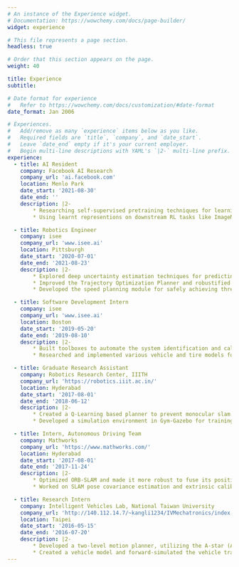 ```yaml
---
# An instance of the Experience widget.
# Documentation: https://wowchemy.com/docs/page-builder/
widget: experience

# This file represents a page section.
headless: true

# Order that this section appears on the page.
weight: 40

title: Experience
subtitle:

# Date format for experience
#   Refer to https://wowchemy.com/docs/customization/#date-format
date_format: Jan 2006

# Experiences.
#   Add/remove as many `experience` items below as you like.
#   Required fields are `title`, `company`, and `date_start`.
#   Leave `date_end` empty if it's your current employer.
#   Begin multi-line descriptions with YAML's `|2-` multi-line prefix.
experience:
  - title: AI Resident
    company: Facebook AI Research
    company_url: 'ai.facebook.com'
    location: Menlo Park
    date_start: '2021-08-30'
    date_end: ''
    description: |2-
        * Researching self-supervised pretraining techniques for learning useful representations for embodied agents. 
        * Using learnt representions on downstream RL tasks like ImageNav and ObjectNav in the Habitat Sim.

  - title: Robotics Engineer
    company: isee
    company_url: 'www.isee.ai'
    location: Pittsburgh
    date_start: '2020-07-01'
    date_end: '2021-08-23'
    description: |2-
        * Explored deep uncertainty estimation techniques for predicting the closed loop tracking performance of an Autonomous Vehicle controller. Estimated the collision probability of the AV with respect to obstacles in an occupancy grid.
        * Improved the Trajectory Optimization Planner and robustified its collision checking. This led to an increased confidence in its performance and resulted in its deployment on the AV.
        * Developed the speed planning module for safely achieving three-fold increase in operating speed.        

  - title: Software Development Intern
    company: isee
    company_url: 'www.isee.ai'
    location: Boston
    date_start: '2019-05-20'
    date_end: '2019-08-10'
    description: |2-
        * Built toolboxes to automate the system identification and calibration procedure of Isee’s vehicles.
        * Researched and implemented various vehicle and tire models for control application in AVs.

  - title: Graduate Research Assistant
    company: Robotics Research Center, IIITH
    company_url: 'https://robotics.iiit.ac.in/'
    location: Hyderabad
    date_start: '2017-08-01'
    date_end: '2018-06-12'
    description: |2-
        * Created a Q-Learning based planner to prevent monocular slam failure on non-holonomic robots.
        * Developed a simulation environment in Gym-Gazebo for training, with Navigation Stack for planning and ORB-SLAM for perception and localization.

  - title: Intern, Autonomous Driving Team
    company: Mathworks
    company_url: 'https://www.mathworks.com/'
    location: Hyderabad
    date_start: '2017-08-01'
    date_end: '2017-11-24'
    description: |2-
        * Optimized ORB-SLAM and made it more robust to fuse its position output with RTK-GPS, IMU & Wheel Encoder data using an EKF.
        * Worked on SLAM pose covariance estimation and extrinsic calibration of IMU and cameras        

  - title: Research Intern
    company: Intelligent Vehicles Lab, National Taiwan University
    company_url: 'http://140.112.14.7/~kangli1234/IVMechatronics/index.html'
    location: Taipei
    date_start: '2016-05-15'
    date_end: '2016-07-20'
    description: |2-
        * Developed a two-level motion planner, utilizing the A-star (A*) and Rapidly-exploring Random Tree (RRT) algorithm, on a local map built using laser scanners for an electric golf cart.
        * Created a vehicle model and forward-simulated the vehicle trajectory using Pure Pursuit steering controller and Proportional-Integral (PI) speed controller.
---
```

